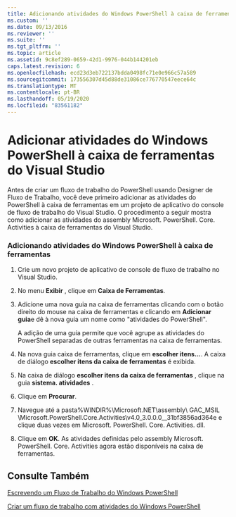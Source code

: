 ```yaml
---
title: Adicionando atividades do Windows PowerShell à caixa de ferramentas do Visual Studio | Microsoft Docs
ms.custom: ''
ms.date: 09/13/2016
ms.reviewer: ''
ms.suite: ''
ms.tgt_pltfrm: ''
ms.topic: article
ms.assetid: 9c8ef289-0659-42d1-9976-044b144201eb
caps.latest.revision: 6
ms.openlocfilehash: ecd23d3eb722137bdda0498fc71e0e966c57a589
ms.sourcegitcommit: 173556307d45d88de31086ce776770547eece64c
ms.translationtype: MT
ms.contentlocale: pt-BR
ms.lasthandoff: 05/19/2020
ms.locfileid: "83561182"
---
```

# <a name="adding-windows-powershell-activities-to-the-visual-studio-toolbox"></a>Adicionar atividades do Windows PowerShell à caixa de ferramentas do Visual Studio

Antes de criar um fluxo de trabalho do PowerShell usando Designer de Fluxo de Trabalho, você deve primeiro adicionar as atividades do PowerShell à caixa de ferramentas em um projeto de aplicativo do console de fluxo de trabalho do Visual Studio. O procedimento a seguir mostra como adicionar as atividades do assembly Microsoft. PowerShell. Core. Activities à caixa de ferramentas do Visual Studio.

### <a name="adding-windows-powershell-activities-to-the-toolbox"></a>Adicionando atividades do Windows PowerShell à caixa de ferramentas

1. Crie um novo projeto de aplicativo de console de fluxo de trabalho no Visual Studio.

2. No menu **Exibir** , clique em **Caixa de Ferramentas**.

3. Adicione uma nova guia na caixa de ferramentas clicando com o botão direito do mouse na caixa de ferramentas e clicando em **Adicionar guia**e dê à nova guia um nome como "atividades do PowerShell".

   A adição de uma guia permite que você agrupe as atividades do PowerShell separadas de outras ferramentas na caixa de ferramentas.

4. Na nova guia caixa de ferramentas, clique em **escolher itens...**. A caixa de diálogo **escolher itens da caixa de ferramentas** é exibida.

5. Na caixa de diálogo **escolher itens da caixa de ferramentas** , clique na guia **sistema. atividades** .

6. Clique em **Procurar**.

7. Navegue até a pasta%WINDIR%\Microsoft.NET\assembly\ GAC_MSIL \Microsoft.PowerShell.Core.Activities\v4.0_3.0.0.0__31bf3856ad364e e clique duas vezes em Microsoft. PowerShell. Core. Activities. dll.

8. Clique em **OK**. As atividades definidas pelo assembly Microsoft. PowerShell. Core. Activities agora estão disponíveis na caixa de ferramentas.

## <a name="see-also"></a>Consulte Também

[Escrevendo um Fluxo de Trabalho do Windows PowerShell](./writing-a-windows-powershell-workflow.md)

[Criar um fluxo de trabalho com atividades do Windows PowerShell](./creating-a-workflow-with-windows-powershell-activities.md)
